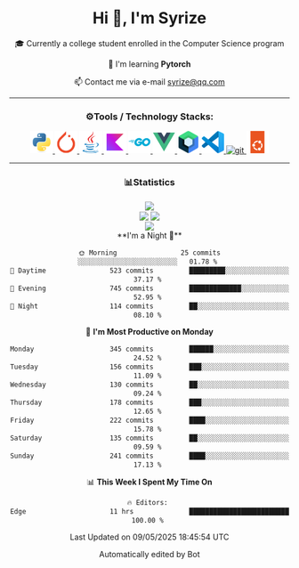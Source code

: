 <h1 align="center">Hi 👋, I'm Syrize</h1>

<div align="center">
  
<a>🎓 Currently a college student enrolled in the Computer Science program<a/>

<a>🌱 I'm learning **Pytorch**<a/>

<a>📫 Contact me via e-mail [syrize@qq.com](syrize@qq.com)<a/>


</div>


------


<h3 align="center">⚙️Tools / Technology Stacks:</h3>
<p align="center"> 
  <a href="https://www.python.org/" target="_blank" rel="noreferrer"> 
    <img src="https://raw.githubusercontent.com/devicons/devicon/master/icons/python/python-original.svg" alt="python" width="40" height="40"/> 
  </a> 
  
  <a href="https://pytorch.org/" target="_blank" rel="noreferrer"> 
    <img src="https://raw.githubusercontent.com/devicons/devicon/master/icons/pytorch/pytorch-original.svg" alt="pytorch" width="40" height="40"/> 
  </a> 
  
  <a href="https://www.java.com" target="_blank" rel="noreferrer"> 
    <img src="https://raw.githubusercontent.com/devicons/devicon/master/icons/java/java-original.svg" alt="java" width="40" height="40"/> 
  </a> 
  
  <a href="https://kotlinlang.org/" target="_blank" rel="noreferrer"> 
    <img src="https://raw.githubusercontent.com/devicons/devicon/master/icons/kotlin/kotlin-original.svg" alt="kotlin" width="40" height="40"/> 
  </a> 
  
  <a href="https://go.dev/" target="_blank" rel="noreferrer"> 
    <img src="https://raw.githubusercontent.com/devicons/devicon/master/icons/go/go-original-wordmark.svg" alt="go" width="40" height="40"/> 
  </a> 
  
  <a href="" target="_blank" rel="noreferrer"> 
    <img src="https://raw.githubusercontent.com/devicons/devicon/master/icons/vuejs/vuejs-original.svg" alt="vuejs" width="40" height="40"/> 
  </a> 
  
  <a href="" target="_blank" rel="noreferrer"> 
    <img src="https://raw.githubusercontent.com/devicons/devicon/master/icons/jetpackcompose/jetpackcompose-original.svg" alt="vuejs" width="40" height="40"/> 
  </a> 
  
  <a href="https://code.visualstudio.com/" target="_blank" rel="noreferrer"> 
    <img src="https://raw.githubusercontent.com/devicons/devicon/master/icons/vscode/vscode-original.svg" alt="VisualStudio" width="40" height="40"/> 
  </a> 
  
  <a href="https://git-scm.com/" target="_blank" rel="noreferrer"> 
    <img src="https://www.vectorlogo.zone/logos/git-scm/git-scm-icon.svg" alt="git" width="40" height="40"/> 
  </a> 
  
  <a href="" target="_blank" rel="noreferrer"> 
    <img src="https://raw.githubusercontent.com/devicons/devicon/master/icons/ubuntu/ubuntu-original.svg" alt="linux" width="40" height="40"/> 
  </a> 
</p>


------


<h3 align="center">📊Statistics</h3>
<div align="center">
<a href="https://github.com/anuraghazra/github-readme-stats">
  <img align="center" src="https://github-readme-stats-flame-eight-63.vercel.app/api/top-langs/?username=syrizelink&layout=compact&theme=vue&locale=en&count_private=true&hide_border=true&bg_color=FFFFFF&hide=c,c%2B%2B,makefile,perl,plpgsql,css,yacc,lex,ruby,shell" />
</a></div>
<div align="center">
<a>
  <img align="center" width=423 src="https://github-readme-stats-flame-eight-63.vercel.app/api?username=syrizelink&count_private=true&include_all_commits&cache_seconds=3600&show_icons=true&hide=contribs&theme=vue&locale=en&hide_border=true&bg_color=FFFFFF" />
</a>

<a href="https://git.io/streak-stats">
  <img align="center" width=390 src="https://streak-stats.demolab.com?user=syrizelink&theme=vue&hide_border=true&locale=en&date_format=%5BY.%5Dn.j&background=FFFFFF" />
</a><div>


<div align="center">
<a href="https://github.com/ashutosh00710/github-readme-activity-graph">
  <img align="center" src="https://github-readme-activity-graph.cyclic.app/graph?username=syrizelink&theme=github-light" />
</a>
<div/>
  
<div>
  <a>
    <!--START_SECTION:waka-->
**I'm a Night 🦉** 

```text
🌞 Morning                25 commits          ░░░░░░░░░░░░░░░░░░░░░░░░░   01.78 % 
🌆 Daytime                523 commits         █████████░░░░░░░░░░░░░░░░   37.17 % 
🌃 Evening                745 commits         █████████████░░░░░░░░░░░░   52.95 % 
🌙 Night                  114 commits         ██░░░░░░░░░░░░░░░░░░░░░░░   08.10 % 
```
📅 **I'm Most Productive on Monday** 

```text
Monday                   345 commits         ██████░░░░░░░░░░░░░░░░░░░   24.52 % 
Tuesday                  156 commits         ███░░░░░░░░░░░░░░░░░░░░░░   11.09 % 
Wednesday                130 commits         ██░░░░░░░░░░░░░░░░░░░░░░░   09.24 % 
Thursday                 178 commits         ███░░░░░░░░░░░░░░░░░░░░░░   12.65 % 
Friday                   222 commits         ████░░░░░░░░░░░░░░░░░░░░░   15.78 % 
Saturday                 135 commits         ██░░░░░░░░░░░░░░░░░░░░░░░   09.59 % 
Sunday                   241 commits         ████░░░░░░░░░░░░░░░░░░░░░   17.13 % 
```


📊 **This Week I Spent My Time On** 

```text
🔥 Editors: 
Edge                     11 hrs              █████████████████████████   100.00 % 
```


 Last Updated on 09/05/2025 18:45:54 UTC
<!--END_SECTION:waka-->
  </a>
<div/>
    <a align="center">
      Automatically edited by Bot
    </a>
